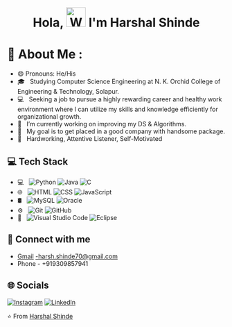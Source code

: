 <h1 align="center"> Hola, <img src="https://raw.githubusercontent.com/nixin72/nixin72/master/wave.gif" 
         alt="Waving hand animated gif"
         height="45"
         width="45" /> I'm Harshal Shinde</h1>
         
# 💫 About Me :
- 😄 Pronouns: He/His
- 🎓 &nbsp; Studying Computer Science Engineering at N. K. Orchid College of Engineering & Technology, Solapur.
- 💻 &nbsp; Seeking a job to pursue a highly rewarding career and healthy work environment where I can utilize my skills and knowledge efficiently for organizational growth.
- 🔭 &nbsp; I’m currently working on improving my DS & Algorithms. 
- 🎯 &nbsp; My goal is to get placed in a good company with handsome package.
- 🌱 &nbsp; Hardworking, Attentive Listener, Self-Motivated

## 💻 Tech Stack
- 💻 &nbsp;
  ![Python](https://img.shields.io/badge/-Python-333333?style=flat&logo=python)
  ![Java](https://img.shields.io/badge/-Java-333333?style=flat&logo=Java&logoColor=007396)
  ![C](https://img.shields.io/badge/-C-333333?style=flat&logo=C%2B%2B&logoColor=00599C)
- 🌐 &nbsp;
  ![HTML](https://img.shields.io/badge/-HTML-333333?style=flat&logo=HTML)
  ![CSS](https://img.shields.io/badge/-CSS-333333?style=flat&logo=CSS3&logoColor=1572B6)
  ![JavaScript](https://img.shields.io/badge/-JavaScript-333333?style=flat&logo=javascript)
- 🛢 &nbsp;
  ![MySQL](https://img.shields.io/badge/-MySQL-333333?style=flat&logo=mysql)
  ![Oracle](https://img.shields.io/badge/-Oracle-333333?style=flat&logo=oracle)
- ⚙️ &nbsp;
  ![Git](https://img.shields.io/badge/-Git-333333?style=flat&logo=git)
  ![GitHub](https://img.shields.io/badge/-GitHub-333333?style=flat&logo=github)
- 🔧 &nbsp;
  ![Visual Studio Code](https://img.shields.io/badge/-Visual%20Studio%20Code-333333?style=flat&logo=visual-studio-code&logoColor=007ACC)
  ![Eclipse](https://img.shields.io/badge/-Eclipse-333333?style=flat&logo=eclipse-ide&logoColor=2C2255)

## 🤝 Connect with me 
- [Gmail](mailto:harsh.shinde70@gmail.com) -harsh.shinde70@gmail.com <br/>
- Phone - +919309857941 <br/>

## 🌐 Socials
[![Instagram](https://img.shields.io/badge/Instagram-E4405F?style=for-the-badge&logo=instagram&logoColor=white)](https://www.instagram.com/harsshinde_70/) 
[![LinkedIn](https://img.shields.io/badge/LinkedIn-0077B5?style=for-the-badge&logo=linkedin&logoColor=white)](https://www.linkedin.com/in)

⭐️ From [Harshal Shinde](https://github.com/HarshalShinde03)
